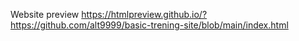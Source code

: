 Website preview
https://htmlpreview.github.io/?https://github.com/alt9999/basic-trening-site/blob/main/index.html
